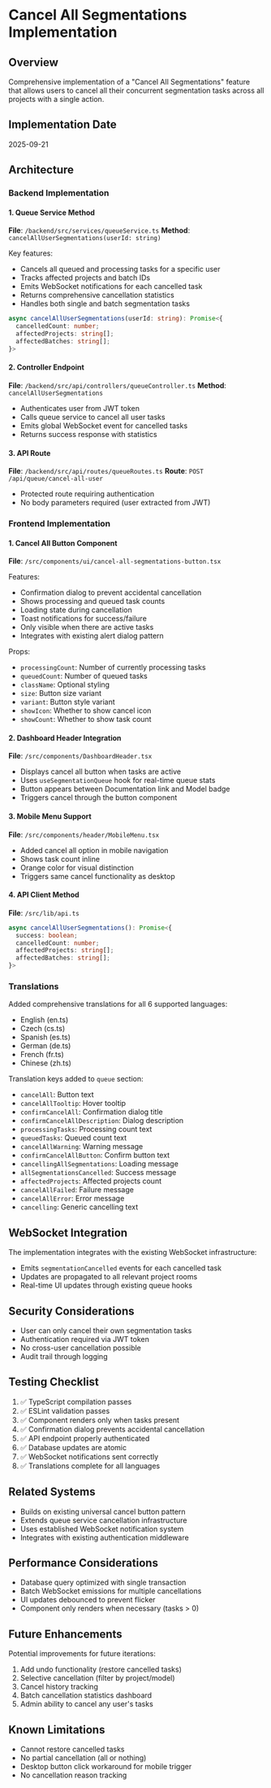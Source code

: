 # Cancel All Segmentations Implementation

## Overview

Comprehensive implementation of a "Cancel All Segmentations" feature that allows users to cancel all their concurrent segmentation tasks across all projects with a single action.

## Implementation Date

2025-09-21

## Architecture

### Backend Implementation

#### 1. Queue Service Method

**File**: `/backend/src/services/queueService.ts`
**Method**: `cancelAllUserSegmentations(userId: string)`

Key features:

- Cancels all queued and processing tasks for a specific user
- Tracks affected projects and batch IDs
- Emits WebSocket notifications for each cancelled task
- Returns comprehensive cancellation statistics
- Handles both single and batch segmentation tasks

```typescript
async cancelAllUserSegmentations(userId: string): Promise<{
  cancelledCount: number;
  affectedProjects: string[];
  affectedBatches: string[];
}>
```

#### 2. Controller Endpoint

**File**: `/backend/src/api/controllers/queueController.ts`
**Method**: `cancelAllUserSegmentations`

- Authenticates user from JWT token
- Calls queue service to cancel all user tasks
- Emits global WebSocket event for cancelled tasks
- Returns success response with statistics

#### 3. API Route

**File**: `/backend/src/api/routes/queueRoutes.ts`
**Route**: `POST /api/queue/cancel-all-user`

- Protected route requiring authentication
- No body parameters required (user extracted from JWT)

### Frontend Implementation

#### 1. Cancel All Button Component

**File**: `/src/components/ui/cancel-all-segmentations-button.tsx`

Features:

- Confirmation dialog to prevent accidental cancellation
- Shows processing and queued task counts
- Loading state during cancellation
- Toast notifications for success/failure
- Only visible when there are active tasks
- Integrates with existing alert dialog pattern

Props:

- `processingCount`: Number of currently processing tasks
- `queuedCount`: Number of queued tasks
- `className`: Optional styling
- `size`: Button size variant
- `variant`: Button style variant
- `showIcon`: Whether to show cancel icon
- `showCount`: Whether to show task count

#### 2. Dashboard Header Integration

**File**: `/src/components/DashboardHeader.tsx`

- Displays cancel all button when tasks are active
- Uses `useSegmentationQueue` hook for real-time queue stats
- Button appears between Documentation link and Model badge
- Triggers cancel through the button component

#### 3. Mobile Menu Support

**File**: `/src/components/header/MobileMenu.tsx`

- Added cancel all option in mobile navigation
- Shows task count inline
- Orange color for visual distinction
- Triggers same cancel functionality as desktop

#### 4. API Client Method

**File**: `/src/lib/api.ts`

```typescript
async cancelAllUserSegmentations(): Promise<{
  success: boolean;
  cancelledCount: number;
  affectedProjects: string[];
  affectedBatches: string[];
}>
```

### Translations

Added comprehensive translations for all 6 supported languages:

- English (en.ts)
- Czech (cs.ts)
- Spanish (es.ts)
- German (de.ts)
- French (fr.ts)
- Chinese (zh.ts)

Translation keys added to `queue` section:

- `cancelAll`: Button text
- `cancelAllTooltip`: Hover tooltip
- `confirmCancelAll`: Confirmation dialog title
- `confirmCancelAllDescription`: Dialog description
- `processingTasks`: Processing count text
- `queuedTasks`: Queued count text
- `cancelAllWarning`: Warning message
- `confirmCancelAllButton`: Confirm button text
- `cancellingAllSegmentations`: Loading message
- `allSegmentationsCancelled`: Success message
- `affectedProjects`: Affected projects count
- `cancelAllFailed`: Failure message
- `cancelAllError`: Error message
- `cancelling`: Generic cancelling text

## WebSocket Integration

The implementation integrates with the existing WebSocket infrastructure:

- Emits `segmentationCancelled` events for each cancelled task
- Updates are propagated to all relevant project rooms
- Real-time UI updates through existing queue hooks

## Security Considerations

- User can only cancel their own segmentation tasks
- Authentication required via JWT token
- No cross-user cancellation possible
- Audit trail through logging

## Testing Checklist

1. ✅ TypeScript compilation passes
2. ✅ ESLint validation passes
3. ✅ Component renders only when tasks present
4. ✅ Confirmation dialog prevents accidental cancellation
5. ✅ API endpoint properly authenticated
6. ✅ Database updates are atomic
7. ✅ WebSocket notifications sent correctly
8. ✅ Translations complete for all languages

## Related Systems

- Builds on existing universal cancel button pattern
- Extends queue service cancellation infrastructure
- Uses established WebSocket notification system
- Integrates with existing authentication middleware

## Performance Considerations

- Database query optimized with single transaction
- Batch WebSocket emissions for multiple cancellations
- UI updates debounced to prevent flicker
- Component only renders when necessary (tasks > 0)

## Future Enhancements

Potential improvements for future iterations:

1. Add undo functionality (restore cancelled tasks)
2. Selective cancellation (filter by project/model)
3. Cancel history tracking
4. Batch cancellation statistics dashboard
5. Admin ability to cancel any user's tasks

## Known Limitations

- Cannot restore cancelled tasks
- No partial cancellation (all or nothing)
- Desktop button click workaround for mobile trigger
- No cancellation reason tracking
